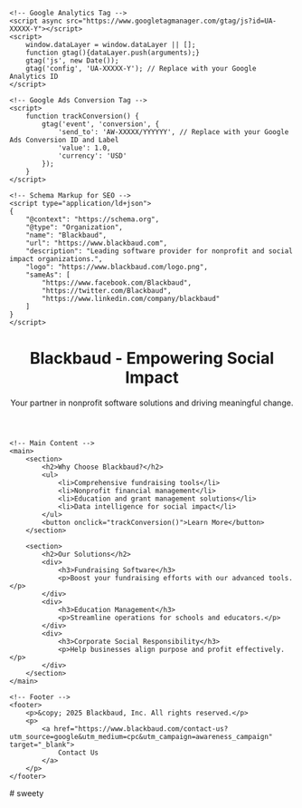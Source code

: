 <!DOCTYPE html>
<html lang="en">
<head>
    <meta charset="UTF-8">
    <meta name="viewport" content="width=device-width, initial-scale=1.0">
    <meta name="description" content="Discover how Blackbaud empowers nonprofits, educators, and change-makers to create social impact with innovative software solutions.">
    <meta name="keywords" content="Blackbaud, nonprofit software, social impact, fundraising tools, education management">
    <meta name="author" content="Blackbaud">
    <title>Blackbaud - Empowering Social Impact</title>

    <!-- Google Analytics Tag -->
    <script async src="https://www.googletagmanager.com/gtag/js?id=UA-XXXXX-Y"></script>
    <script>
        window.dataLayer = window.dataLayer || [];
        function gtag(){dataLayer.push(arguments);}
        gtag('js', new Date());
        gtag('config', 'UA-XXXXX-Y'); // Replace with your Google Analytics ID
    </script>

    <!-- Google Ads Conversion Tag -->
    <script>
        function trackConversion() {
            gtag('event', 'conversion', {
                'send_to': 'AW-XXXXX/YYYYYY', // Replace with your Google Ads Conversion ID and Label
                'value': 1.0,
                'currency': 'USD'
            });
        }
    </script>

    <!-- Schema Markup for SEO -->
    <script type="application/ld+json">
    {
        "@context": "https://schema.org",
        "@type": "Organization",
        "name": "Blackbaud",
        "url": "https://www.blackbaud.com",
        "description": "Leading software provider for nonprofit and social impact organizations.",
        "logo": "https://www.blackbaud.com/logo.png",
        "sameAs": [
            "https://www.facebook.com/Blackbaud",
            "https://twitter.com/Blackbaud",
            "https://www.linkedin.com/company/blackbaud"
        ]
    }
    </script>
</head>
<body>
    <header>
        <h1>Blackbaud - Empowering Social Impact</h1>
        <p>Your partner in nonprofit software solutions and driving meaningful change.</p>
    </header>

    <!-- Main Content -->
    <main>
        <section>
            <h2>Why Choose Blackbaud?</h2>
            <ul>
                <li>Comprehensive fundraising tools</li>
                <li>Nonprofit financial management</li>
                <li>Education and grant management solutions</li>
                <li>Data intelligence for social impact</li>
            </ul>
            <button onclick="trackConversion()">Learn More</button>
        </section>

        <section>
            <h2>Our Solutions</h2>
            <div>
                <h3>Fundraising Software</h3>
                <p>Boost your fundraising efforts with our advanced tools.</p>
            </div>
            <div>
                <h3>Education Management</h3>
                <p>Streamline operations for schools and educators.</p>
            </div>
            <div>
                <h3>Corporate Social Responsibility</h3>
                <p>Help businesses align purpose and profit effectively.</p>
            </div>
        </section>
    </main>

    <!-- Footer -->
    <footer>
        <p>&copy; 2025 Blackbaud, Inc. All rights reserved.</p>
        <p>
            <a href="https://www.blackbaud.com/contact-us?utm_source=google&utm_medium=cpc&utm_campaign=awareness_campaign" target="_blank">
                Contact Us
            </a>
        </p>
    </footer>
</body>
</html>
# sweety
